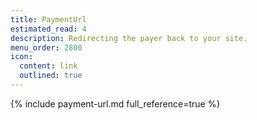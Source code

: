 ```yaml
---
title: PaymentUrl
estimated_read: 4
description: Redirecting the payer back to your site.
menu_order: 2800
icon:
  content: link
  outlined: true
---
```


{% include payment-url.md full_reference=true %}
